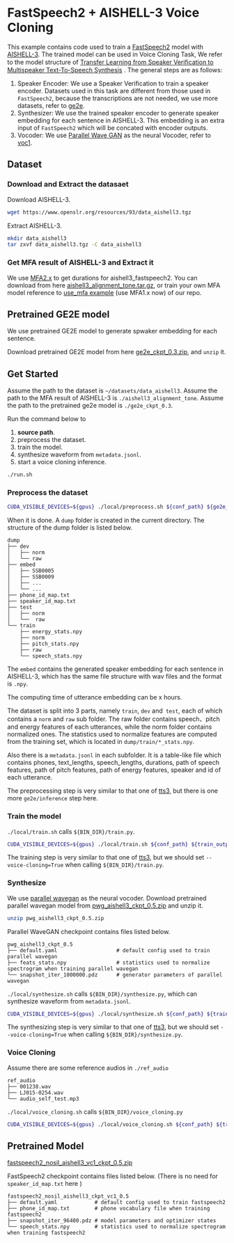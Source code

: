 # FastSpeech2 + AISHELL-3 Voice Cloning
This example contains code used to train a [FastSpeech2](https://arxiv.org/abs/2006.04558) model with [AISHELL-3](http://www.aishelltech.com/aishell_3). The trained model can be used in Voice Cloning Task, We refer to the model structure of  [Transfer Learning from Speaker Veriﬁcation to Multispeaker Text-To-Speech Synthesis](https://arxiv.org/pdf/1806.04558.pdf) . The general steps are as follows:
1. Speaker Encoder: We  use a Speaker Verification to train a speaker encoder. Datasets used in this task are different from those used in `FastSpeech2`, because the  transcriptions are not needed, we use more datasets, refer to  [ge2e](https://github.com/PaddlePaddle/PaddleSpeech/tree/develop/examples/other/ge2e).
2. Synthesizer: We use the trained speaker encoder to generate speaker embedding for each sentence in AISHELL-3. This embedding is an extra input of  `FastSpeech2` which will be concated with encoder outputs.
3. Vocoder: We use [Parallel Wave GAN](http://arxiv.org/abs/1910.11480) as the neural Vocoder, refer to [voc1](https://github.com/PaddlePaddle/PaddleSpeech/tree/develop/examples/aishell3/voc1).

## Dataset
### Download and Extract the datasaet
Download AISHELL-3.
```bash
wget https://www.openslr.org/resources/93/data_aishell3.tgz
```
Extract AISHELL-3.
```bash
mkdir data_aishell3
tar zxvf data_aishell3.tgz -C data_aishell3
```
### Get MFA result of AISHELL-3 and Extract it
We use [MFA2.x](https://github.com/MontrealCorpusTools/Montreal-Forced-Aligner) to get durations for aishell3_fastspeech2.
You can download from here [aishell3_alignment_tone.tar.gz](https://paddlespeech.bj.bcebos.com/MFA/AISHELL-3/with_tone/aishell3_alignment_tone.tar.gz), or train your own MFA model reference to [use_mfa example](https://github.com/PaddlePaddle/PaddleSpeech/tree/develop/examples/other/use_mfa) (use MFA1.x now) of our repo.

## Pretrained GE2E model
We use pretrained GE2E model to generate spwaker embedding for each sentence.

Download pretrained GE2E model from here [ge2e_ckpt_0.3.zip](https://paddlespeech.bj.bcebos.com/Parakeet/ge2e_ckpt_0.3.zip), and `unzip` it.

## Get Started
Assume the path to the dataset is `~/datasets/data_aishell3`.
Assume the path to the MFA result of AISHELL-3 is `./aishell3_alignment_tone`.
Assume the path to the pretrained ge2e model is `./ge2e_ckpt_0.3`.

Run the command below to
1. **source path**.
2. preprocess the dataset.
3. train the model.
4. synthesize waveform from `metadata.jsonl`.
5. start a voice cloning inference.
```bash
./run.sh
```
### Preprocess the dataset
```bash
CUDA_VISIBLE_DEVICES=${gpus} ./local/preprocess.sh ${conf_path} ${ge2e_ckpt_path}
```
When it is done. A `dump` folder is created in the current directory. The structure of the dump folder is listed below.
```text
dump
├── dev
│   ├── norm
│   └── raw
├── embed
│   ├── SSB0005
│   ├── SSB0009
│   ├── ...
│   └── ...
├── phone_id_map.txt
├── speaker_id_map.txt
├── test
│   ├── norm
│   └──  raw
└── train
    ├── energy_stats.npy
    ├── norm
    ├── pitch_stats.npy
    ├── raw
    └── speech_stats.npy
```
The `embed` contains the generated speaker embedding for each sentence in AISHELL-3, which has the same file structure with wav files and the format is  `.npy`.

The computing time of  utterance embedding can be x hours.

The dataset is split into 3 parts, namely `train`, `dev` and` test`, each of which contains a `norm` and `raw` sub folder. The raw folder contains speech、pitch and energy features of each utterances, while the norm folder contains normalized ones. The statistics used to normalize features are computed from the training set, which is located in `dump/train/*_stats.npy`.

Also there is a `metadata.jsonl` in each subfolder. It is a table-like file which contains phones, text_lengths, speech_lengths, durations, path of speech features, path of pitch features, path of energy features, speaker and id of each utterance.

The preprocessing step is very similar to that one of [tts3](https://github.com/PaddlePaddle/PaddleSpeech/tree/develop/examples/aishell3/tts3), but  there is one more `ge2e/inference` step here.

###  Train the model
`./local/train.sh` calls `${BIN_DIR}/train.py`.
```bash
CUDA_VISIBLE_DEVICES=${gpus} ./local/train.sh ${conf_path} ${train_output_path}
```
The training step is very similar to that one of [tts3](https://github.com/PaddlePaddle/PaddleSpeech/tree/develop/examples/aishell3/tts3), but  we should set `--voice-cloning=True` when calling `${BIN_DIR}/train.py`.

### Synthesize
We use [parallel wavegan](https://github.com/PaddlePaddle/PaddleSpeech/tree/develop/examples/aishell3/voc1) as the neural vocoder.
Download pretrained parallel wavegan model from [pwg_aishell3_ckpt_0.5.zip](https://paddlespeech.bj.bcebos.com/Parakeet/pwg_aishell3_ckpt_0.5.zip) and unzip it.
```bash
unzip pwg_aishell3_ckpt_0.5.zip
```
Parallel WaveGAN checkpoint contains files listed below.
```text
pwg_aishell3_ckpt_0.5
├── default.yaml                   # default config used to train parallel wavegan
├── feats_stats.npy                # statistics used to normalize spectrogram when training parallel wavegan
└── snapshot_iter_1000000.pdz      # generator parameters of parallel wavegan
```
`./local/synthesize.sh` calls `${BIN_DIR}/synthesize.py`, which can synthesize waveform from `metadata.jsonl`.
```bash
CUDA_VISIBLE_DEVICES=${gpus} ./local/synthesize.sh ${conf_path} ${train_output_path} ${ckpt_name}
```
The synthesizing step is very similar to that one of [tts3](https://github.com/PaddlePaddle/PaddleSpeech/tree/develop/examples/aishell3/tts3), but  we should set `--voice-cloning=True` when calling `${BIN_DIR}/synthesize.py`.

### Voice Cloning
Assume there are some  reference audios in `./ref_audio`
```text
ref_audio
├── 001238.wav
├── LJ015-0254.wav
└── audio_self_test.mp3
```
`./local/voice_cloning.sh` calls `${BIN_DIR}/voice_cloning.py`

```bash
CUDA_VISIBLE_DEVICES=${gpus} ./local/voice_cloning.sh ${conf_path} ${train_output_path} ${ckpt_name} ${ge2e_params_path} ${ref_audio_dir}
```
## Pretrained Model
[fastspeech2_nosil_aishell3_vc1_ckpt_0.5.zip](https://paddlespeech.bj.bcebos.com/Parakeet/fastspeech2_nosil_aishell3_vc1_ckpt_0.5.zip)

FastSpeech2 checkpoint contains files listed below.
(There is no need for `speaker_id_map.txt` here )

```text
fastspeech2_nosil_aishell3_ckpt_vc1_0.5
├── default.yaml            # default config used to train fastspeech2
├── phone_id_map.txt        # phone vocabulary file when training fastspeech2
├── snapshot_iter_96400.pdz # model parameters and optimizer states
└── speech_stats.npy        # statistics used to normalize spectrogram when training fastspeech2
```
